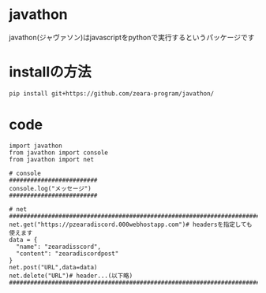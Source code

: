 # javathon
javathon(ジャヴァソン)はjavascriptをpythonで実行するというパッケージです
# installの方法
```pip install git+https://github.com/zeara-program/javathon/```
# code
```
import javathon
from javathon import console
from javathon import net

# console
#########################
console.log("メッセージ")
#########################

# net
################################################################################
net.get("https://pzearadiscord.000webhostapp.com")# headersを指定しても使えます
data = {
  "name": "zearadisscord",
  "content": "zearadiscordpost"
}
net.post("URL",data=data)
net.delete("URL")# header...(以下略)
################################################################################
```
